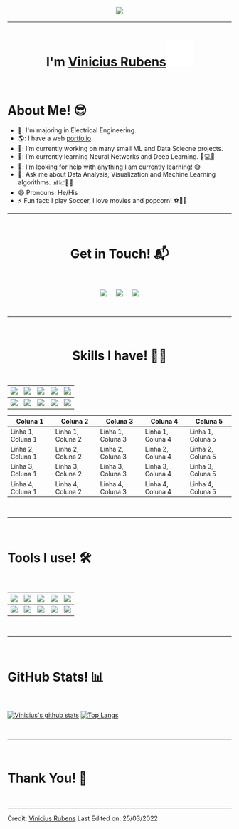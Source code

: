 <p align="center">
  <img src="https://miro.medium.com/max/2048/1*OohqW5DGh9CQS4hLY5FXzA.png" height="230"/>
</p>
<hr>
<h1 align="center">I'm <a href="https://github.com/ViniciusRubens">Vinicius Rubens<a><img src="https://github.com/Kathryn-Jie/Kathryn-Jie/blob/main/wave.gif" width="60px"/></h1>
<Br>
<h1>About Me! 😎</h1>

- 🏫: I'm majoring in Electrical Engineering.
- 🌎: I have a web <a href="https://viniciusrubens.github.io/devlinks">portfolio<a>.
- 🔭: I’m currently working on many small ML and Data Sciecne projects.
- 🌱: I’m currently learning Neural Networks and Deep Learning. 🧠💻🤖
- 🤔: I’m looking for help with anything I am currently learning! 😅
- 💬: Ask me about Data Analysis, Visualization and Machine Learning algorithms. 📊📈🤖🧠
- 😄  Pronouns: He/His
- ⚡  Fun fact: I play Soccer, I love movies and popcorn! ⚽🎥🍿
  
<hr>
<Br>
<h1 align="center">Get in Touch! 📬</h1>
<Br>
<p align="center">
<a href="https://www.linkedin.com/in/vinicius-rubens/" target="blank"><img align="center" src="https://img.shields.io/badge/-Vinicius%20Rubens-blue?style=for-the-badge&logo=linkedin&logoColor=white" /></a> &nbsp;&nbsp;&nbsp;  <a href="mailto:viniciusrubensoliveira@gmail.com" target="blank"><img align="center" src="https://img.shields.io/badge/-viniciusrubensoliveira%40gmail.com-red?style=for-the-badge&logo=gmail&logoColor=white" /></a>    &nbsp;&nbsp;&nbsp;       <a href="https://github.com/ViniciusRubens" target="blank"><img align="center" src="https://img.shields.io/badge/-Vinicius%20Rubens-%09%23000000?style=for-the-badge&logo=github&logoColor=white" /></a>
</p>
  
<Br>
<hr>
<Br>
<h1 align="center">Skills I have! 🤸‍♂</h1>
<Br>

|![](https://img.shields.io/badge/Machine%20Learning-brightgreen?style=for-the-badge)|![](https://img.shields.io/badge/ML-Supervized%20Learning-brightgreen?style=for-the-badge)|![](https://img.shields.io/badge/ML-Unsupervized%20Learning-brightgreen?style=for-the-badge)|![](https://img.shields.io/badge/Data%20Analysis-red?style=for-the-badge)|![](https://img.shields.io/badge/DA-Web%20Scraping-red?style=for-the-badge)|
|----|----|----|----|----|
|![](https://img.shields.io/badge/DA-Dashboards-red?style=for-the-badge)|![](https://img.shields.io/badge/Data%20Science-blue?style=for-the-badge)|![](https://img.shields.io/badge/DS-Data%20Cleaning-blue?style=for-the-badge)|![](https://img.shields.io/badge/DS-Data%20Analysis-blue?style=for-the-badge)|![](https://img.shields.io/badge/DS-Data%20Visualization-blue?style=for-the-badge)|![](https://img.shields.io/badge/And%20More!-yellow?style=for-the-badge)|![](https://img.shields.io/badge/And%20More!-yellow?style=for-the-badge)|

| Coluna 1 | Coluna 2 | Coluna 3 | Coluna 4 | Coluna 5 |
|----------|----------|----------|----------|----------|
| Linha 1, Coluna 1 | Linha 1, Coluna 2 | Linha 1, Coluna 3 | Linha 1, Coluna 4 | Linha 1, Coluna 5 |
| Linha 2, Coluna 1 | Linha 2, Coluna 2 | Linha 2, Coluna 3 | Linha 2, Coluna 4 | Linha 2, Coluna 5 |
| Linha 3, Coluna 1 | Linha 3, Coluna 2 | Linha 3, Coluna 3 | Linha 3, Coluna 4 | Linha 3, Coluna 5 |
| Linha 4, Coluna 1 | Linha 4, Coluna 2 | Linha 4, Coluna 3 | Linha 4, Coluna 4 | Linha 4, Coluna 5 |

  
<Br>
<hr>
<Br>
<h1>Tools I use! 🛠️</h1>
<Br>
 
|![](https://img.shields.io/badge/Python-FFD43B?style=for-the-badge&logo=python&logoColor=darkgreen)|![](https://img.shields.io/badge/TensorFlow-FF6F00?style=for-the-badge&logo=TensorFlow&logoColor=white)|![](https://img.shields.io/badge/scikit_learn-F7931E?style=for-the-badge&logo=scikit-learn&logoColor=white)|![](https://img.shields.io/badge/Keras-D00000?style=for-the-badge&logo=Keras&logoColor=white)|![](https://img.shields.io/badge/Jupyter-F37626.svg?&style=for-the-badge&logo=Jupyter&logoColor=white)|
|---|---|---|---|---|
|![](https://img.shields.io/badge/conda-342B029.svg?&style=for-the-badge&logo=anaconda&logoColor=white)|![](https://img.shields.io/badge/Pandas-2C2D72?style=for-the-badge&logo=pandas&logoColor=white)|![](https://img.shields.io/badge/Numpy-777BB4?style=for-the-badge&logo=numpy&logoColor=white)|![](https://img.shields.io/badge/Matplotlib-239120?style=for-the-badge&logo=plotly&logoColor=white)|![](https://img.shields.io/badge/And%20More!-yellow?style=for-the-badge)|


<Br>
<hr>
<Br>
<h1>GitHub Stats! 📊</h1>
<Br>
  
[![Vinicius's github stats](https://github-readme-stats.vercel.app/api?username=ViniciusRubens&show_icons=true&theme=merko)](https://github.com/ViniciusRubens/github-readme-stats) [![Top Langs](https://github-readme-stats.vercel.app/api/top-langs/?username=ViniciusRubens&layout=compact&theme=merko)](https://github.com/ViniciusRubens/github-readme-stats)
  
<Br>
<hr>
<Br>
<h1>Thank You! 🤵 </h1>
<Br>

------

  
Credit: [Vinicius Rubens](https://github.com/ViniciusRubens)
Last Edited on: 25/03/2022
